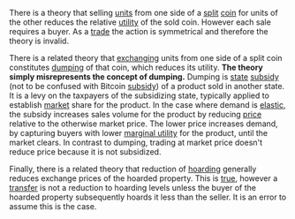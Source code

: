 There is a theory that selling [units](Glossary#unit) from one side of a [split](Glossary#split) [coin](Glossary#coin) for units of the other reduces the relative [utility](Glossary#utility) of the sold coin. However each sale requires a buyer. As a [trade](Glossary#trade) the action is symmetrical and therefore the theory is invalid. 

There is a related theory that [exchanging](Glossary#exchange) units from one side of a split coin constitutes [dumping](https://en.m.wikipedia.org/wiki/Dumping_(pricing_policy)) of that coin, which reduces its utility. **The theory simply misrepresents the concept of dumping.** Dumping is [state](Glossary#state) [subsidy](https://en.m.wikipedia.org/wiki/Subsidy) (not to be confused with Bitcoin [subsidy](Glossary#subsidy)) of a product sold in another state. It is a levy on the taxpayers of the subsidizing state, typically applied to establish [market](Glossary#market) share for the product. In the case where demand is [elastic](https://en.m.wikipedia.org/wiki/Price_elasticity_of_demand), the subsidy increases sales volume for the product by reducing [price](Glossary#price) relative to the otherwise market price. The lower price increases demand, by capturing buyers with lower [marginal utility](https://en.wikipedia.org/wiki/Marginal_utility) for the product, until the market clears. In contrast to dumping, trading at market price doesn't reduce price because it is not subsidized.

Finally, there is a related theory that reduction of [hoarding](https://en.m.wikipedia.org/wiki/Hoarding_(economics)) generally reduces exchange prices of the hoarded property. This is [true](https://mises.org/blog/problem-hoarding), however a [transfer](Glossary#transfer) is not a reduction to hoarding levels unless the buyer of the hoarded property subsequently hoards it less than the seller. It is an error to assume this is the case.
